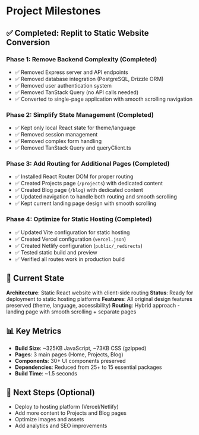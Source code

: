 # Project Milestones

## ✅ Completed: Replit to Static Website Conversion

### Phase 1: Remove Backend Complexity (Completed)

- ✅ Removed Express server and API endpoints
- ✅ Removed database integration (PostgreSQL, Drizzle ORM)
- ✅ Removed user authentication system
- ✅ Removed TanStack Query (no API calls needed)
- ✅ Converted to single-page application with smooth scrolling navigation

### Phase 2: Simplify State Management (Completed)

- ✅ Kept only local React state for theme/language
- ✅ Removed session management
- ✅ Removed complex form handling
- ✅ Removed TanStack Query and queryClient.ts

### Phase 3: Add Routing for Additional Pages (Completed)

- ✅ Installed React Router DOM for proper routing
- ✅ Created Projects page (`/projects`) with dedicated content
- ✅ Created Blog page (`/blog`) with dedicated content
- ✅ Updated navigation to handle both routing and smooth scrolling
- ✅ Kept current landing page design with smooth scrolling

### Phase 4: Optimize for Static Hosting (Completed)

- ✅ Updated Vite configuration for static hosting
- ✅ Created Vercel configuration (`vercel.json`)
- ✅ Created Netlify configuration (`public/_redirects`)
- ✅ Tested static build and preview
- ✅ Verified all routes work in production build

## 🎯 Current State

**Architecture**: Static React website with client-side routing
**Status**: Ready for deployment to static hosting platforms
**Features**: All original design features preserved (theme, language, accessibility)
**Routing**: Hybrid approach - landing page with smooth scrolling + separate pages

## 📊 Key Metrics

- **Build Size**: ~325KB JavaScript, ~73KB CSS (gzipped)
- **Pages**: 3 main pages (Home, Projects, Blog)
- **Components**: 30+ UI components preserved
- **Dependencies**: Reduced from 25+ to 15 essential packages
- **Build Time**: ~1.5 seconds

## 🚀 Next Steps (Optional)

- Deploy to hosting platform (Vercel/Netlify)
- Add more content to Projects and Blog pages
- Optimize images and assets
- Add analytics and SEO improvements
